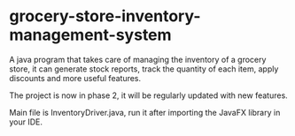 # grocery-store-inventory-management-system
A java program that takes care of  managing the inventory of a grocery store, it can generate stock reports, track the  quantity of each item, apply discounts and more useful features.

The project is now in phase 2, it will be regularly updated with new features.


Main file is InventoryDriver.java, run it after importing the JavaFX library in your IDE.
